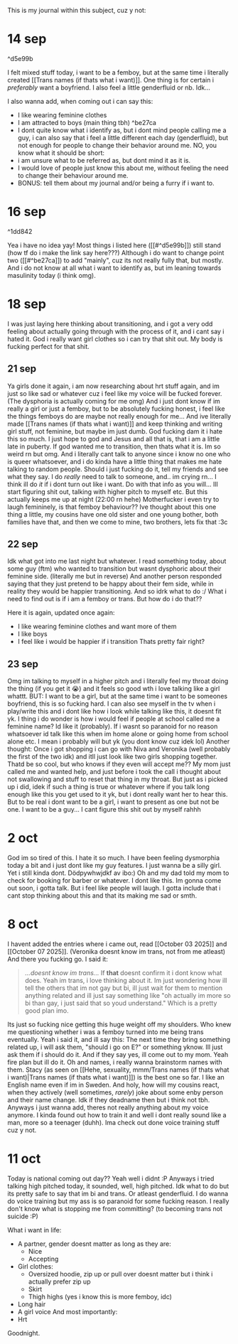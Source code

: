 This is my journal within this subject, cuz y not:
# 14 sep

^d5e99b

I felt mixed stuff today, i want to be a femboy, but at the same time i literally created [[Trans names (if thats what i want)]]. One thing is for certain i *preferably* want a boyfriend. I also feel a little genderfluid or nb. Idk...

I also wanna add, when coming out i can say this:
- I like wearing feminine clothes
- I am attracted to boys (main thing tbh) ^be27ca
- I dont quite know what i identify as, but i dont mind people calling me a guy, i can also say that i feel a little different each day (genderfluid), but not enough for people to change their behavior around me. NO, you know what it should be short:
- i am unsure what to be referred as, but dont mind it as it is.
- I would love of people just know this about me, without feeling the need to change their behaviour around me.
- BONUS: tell them about my journal and/or being a furry if i want to.
# 16 sep

^1dd842

Yea i have no idea yay!
Most things i listed here ([[#^d5e99b]]) still stand (how tf do i make the link say here???) Although i do want to change point two ([[#^be27ca]]) to add "mainly", cuz its not really fully that, but mostly. And i do not know at all what i want to identify as, but im leaning towards masulinity today (i think omg).

# 18 sep
I was just laying here thinking about transitioning, and i got a very odd feeling about actually going through with the process of it, and i cant say i hated it.  God i really want girl clothes so i can try that shit out. My body is fucking perfect for that shit.

## 21 sep
Ya girls done it again, i am now researching about hrt stuff again, and im just so like sad or whatever cuz i feel like my voice will be fucked forever. (The dysphoria is actually coming for me omg) And i just dont know if im really a girl or just a femboy, but to be absolutely fucking honest, i feel like the things femboys do are maybe not really enough for me... And ive literally made [[Trans names (if thats what i want)]] and keep thinking and writing girl stuff, not feminine, but maybe im just dumb. God fucking dam it i hate this so much. I just hope to god and Jesus and all that is, that i am a little late in puberty. If god wanted me to transition, then thats what it is. Im so weird rn but omg. And i literally cant talk to anyone since i know no one who is queer whatsoever, and i do kinda have a little thing that makes me hate talking to random people. Should i just fucking do it, tell my friends and see what they say. I do *really* need to talk to someone, and.. im crying rn... I think ill do *it* if i dont turn out like i want. Do with that info as you will...
Ill start figuring shit out, talking with higher pitch to myself etc. But this actually keeps me up at night (22:00 rn hehe)
Motherfucker i even try to laugh femininely, is that femboy behaviour??
Ive thought about this one thing a little, my cousins have one old sister and one young bother, both families have that, and then we come to mine, two brothers, lets fix that :3c

## 22 sep
Idk what got into me last night but whatever.
I read something today, about some guy (ftm) who wanted to transition but wasnt dysphoric about their feminine side. (literally me but in reverse) And another person responded saying that they just pretend to be happy about their fem side, while in reality they would be happier transitioning. And so idrk what to do :/
What i need to find out is if i am a femboy or trans. But how do i do that??

Here it is again, updated once again:

- I like wearing feminine clothes and want more of them
- I like boys
- I feel like i would be happier if i transition
Thats pretty fair right?

## 23 sep
Omg im talking to myself in a higher pitch and i literally feel my throat doing the thing (if you get it 😭) and it feels so good wth i love talking like a girl whattt. BUT:
I want to be a girl, but at the same time i want to be someones boyfriend, this is so fucking hard. I can also see myself in the tv when i play/write this and i dont like how i look while talking like this, it doesnt fit yk. I thing i do wonder is how i would feel if people at school called me a feminine name? Id like it (probably).
If i wasnt so paranoid for no reason whatsoever id talk like this when im home alone or going home from school alone etc. I mean i probably will but yk (you dont know cuz idek lol)
Another thought:
Once i got shopping i can go with Niva and Veronika (well probably the first of the two idk) and itll just look like two girls shopping together. Thatd be so cool, but who knows if they even will accept me??
My mom just called me and wanted help, and just before i took the call i thought about not swallowing and stuff to reset that thing in my throat. But just as i picked up i did, idek if such a thing is true or whatever where if you talk long enough like this you get used to it yk, but i dont really want her to hear this.
But to be real i dont want to be a girl, i want to present as one but not be one. I want to be a guy... I cant figure this shit out by myself rahhh
# 2 oct
God im so tired of this. I hate it so much. I have been feeling dysmorphia today a bit and i just dont like my guy features. I just wanna be a silly girl. Yet i still kinda dont. Dödpywhwjdkf av ibo:)
Oh and my dad told my mom to check for booking for barber or whatever. I dont like this. Im gonna come out soon, i gotta talk. But i feel like people will laugh. I gotta include that i cant stop thinking about this and that its making me sad or smth.

# 8 oct
I havent added the entries where i came out, read [[October 03 2025]] and [[October 07 2025]]. (Veronika doesnt know im trans, not from me atleast) And there you fucking go. I said it:
>*...doesnt know im trans...*
If **that** doesnt confirm it i dont know what does.
Yeah im trans, i love thinking about it. Im just wondering how ill tell the others that im not gay but bi, ill just wait for them to mention anything related and ill just say something like "oh actually im more so bi than gay, i just said that so youd understand." Which is a pretty good plan imo.

Its just so fucking nice getting this huge weight off my shoulders. Who knew me questioning whether i was a femboy turned into me being trans eventually. Yeah i said it, and ill say this:
The next time they bring something related up, i will ask them, "should i go on E?" or something yknow. Ill just ask them if i should do it. And if they say yes, ill come out to my mom. Yeah fire plan but ill do it. Oh and names, i really wanna brainstorm names with them. Stacy (as seen on [[Hehe, sexuality, mmm/Trans names (if thats what i want)|Trans names (if thats what i want)]]) is the best one so far. I like an English name even if im in Sweden. And holy, how will my cousins react, when they actively (well sometimes, *rarely*) joke about some enby person and their name change. Idk if they deadname then but i think not tbh. Anyways i just wanna add, theres not really anything about my voice anymore. I kinda found out how to train it and well i dont really sound like a man, more so a teenager (duhh).
Ima check out done voice training stuff cuz y not.
# 11 oct
Today is national coming out day?? Yeah well i didnt :P
Anyways i tried talking high pitched today, it sounded, well, high pitched. Idk what to do but its pretty safe to say that im bi and trans. Or atleast genderfluid. I do wanna do voice training but my ass is so paranoid for some fucking reason.
I really don't know what is stopping me from committing? (to becoming trans not suicide :P)

What i want in life:
- A partner, gender doesnt matter as long as they are:
	- Nice
	- Accepting
- Girl clothes:
	- Oversized hoodie, zip up or pull over doesnt matter but i think i actually prefer zip up
	- Skirt
	- Thigh highs (yes i know this is more femboy, idc)
- Long hair
- A girl voice
And most importantly:
- Hrt

Goodnight.